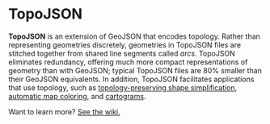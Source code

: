 # TopoJSON

**TopoJSON** is an extension of GeoJSON that encodes topology. Rather than representing geometries discretely, geometries in TopoJSON files are stitched together from shared line segments called *arcs*. TopoJSON eliminates redundancy, offering much more compact representations of geometry than with GeoJSON; typical TopoJSON files are 80% smaller than their GeoJSON equivalents. In addition, TopoJSON facilitates applications that use topology, such as [topology-preserving shape simplification](http://bost.ocks.org/mike/simplify/), [automatic map coloring](http://bl.ocks.org/4188334), and [cartograms](http://prag.ma/code/d3-cartogram/).

Want to learn more? [See the wiki.](https://github.com/mbostock/topojson/wiki)
